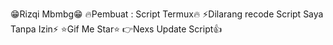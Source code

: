 😁Rizqi Mbmbg😁
🔥Pembuat : Script Termux🔥
⚡Dilarang recode Script Saya Tanpa Izin⚡
⭐Gif Me Star⭐
👉Nexs Update Script👍
